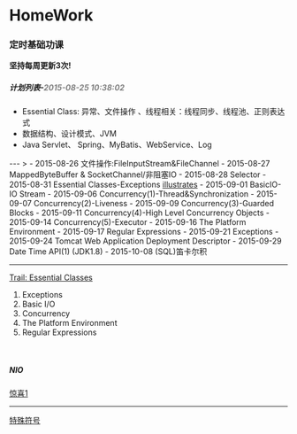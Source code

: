# HomeWork
<h3>定时基础功课</h3>
<b>坚持每周更新3次!</b>
<h5>计划列表-<span style="color:gray;">2015-08-25 10:38:02</span></h5>

<ul>
	<li>Essential Class: 异常、文件操作 、线程相关：线程同步、线程池、正则表达式</li>
	<li>数据结构、设计模式、JVM</li>
	<li>Java Servlet、 Spring、MyBatis、WebService、Log</li>
</ul>
---
>
- 2015-08-26	文件操作:FileInputStream&FileChannel
-  2015-08-27	MappedByteBuffer & SocketChannel/非阻塞IO
-  2015-08-28	Selector
-  2015-08-31	Essential Classes-Exceptions <a target="_blank" href="https://docs.oracle.com/javase/tutorial/figures/essential/exceptions-throwable.gif" >illustrates</a>
-  2015-09-01	BasicIO-IO Stream
-  2015-09-06	Concurrency(1)-Thread&Synchronization
-  2015-09-07	Concurrency(2)-Liveness
-  2015-09-09	Concurrency(3)-Guarded Blocks
-  2015-09-11	Concurrency(4)-High Level Concurrency Objects
-  2015-09-14	Concurrency(5)-Executor
-  2015-09-16	The Platform Environment
-  2015-09-17	Regular Expressions
-  2015-09-21	Exceptions
-  2015-09-24	Tomcat Web Application Deployment Descriptor
-  2015-09-29	Date Time API(1) (JDK1.8)
-  2015-10-08	(SQL)笛卡尔积

---
<a target="_blank" href="https://docs.oracle.com/javase/tutorial/essential/index.html">Trail: Essential Classes</a>
<ol>
<li>Exceptions</li>	
<li>Basic I/O</li>	
<li>Concurrency</li>	
<li>The Platform Environment</li>	
<li>Regular Expressions</li>	
</ol>
<br />
<h5>NIO</h5>
<a target="_blank" href="https://github.com/jptiancai/learn-mina-the-hard-way/blob/master/README.md">惊喜1</a>
<hr />
<a target="_blank" href="http://www.ifreesite.com/typing/keyboard-symbols.htm">特殊符号</a>
